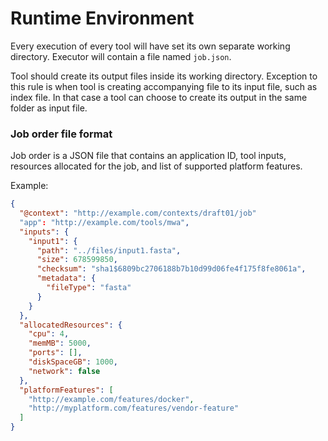 # Runtime Environment

Every execution of every tool will have set its own separate working directory. Executor will  contain a file named `job.json`.

Tool should create its output files inside its working directory. Exception to this rule is when tool is creating accompanying file to its input file, such as index file. In that case a tool can choose to create its output in the same folder as input file.

### Job order file format

Job order is a JSON file that contains an application ID, tool inputs, resources allocated for the job, and list of supported platform features.

Example:

```json
{
  "@context": "http://example.com/contexts/draft01/job"
  "app": "http://example.com/tools/mwa",
  "inputs": {
    "input1": {
      "path": "../files/input1.fasta",
      "size": 678599850,
      "checksum": "sha1$6809bc2706188b7b10d99d06fe4f175f8fe8061a",
      "metadata": {
        "fileType": "fasta"
      }
    }
  },
  "allocatedResources": {
    "cpu": 4,
    "memMB": 5000,
    "ports": [],
    "diskSpaceGB": 1000,
    "network": false
  },
  "platformFeatures": [
    "http://example.com/features/docker",
    "http://myplatform.com/features/vendor-feature"
  ]
}
```
